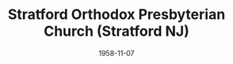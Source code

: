 ---
date: &id001 1958-11-07
end_date: null
location:
  address: null
  city: Stratford
  state: NJ
minister:
- end: 1966-01-01
  name: Jack Peterson
  start: 1961-01-01
  type: Pastor
- end: 1975-01-01
  name: Stephen Phillips
  start: 1967-01-01
  type: Pastor
- end: 1979-01-01
  name: Steve Hohenberger
  start: 1976-01-01
  type: Pastor
- end: 2013-12-04
  name: Martin Dawson
  start: 1979-01-01
  type: Pastor
- end: 2013-12-04
  name: Richard Anderson
  start: 2000-01-01
  type: Minister of Evangelism
ministers:
- Jack Peterson
- Stephen Phillips
- Steve Hohenberger
- Martin Dawson
- Richard Anderson
name: Stratford Orthodox Presbyterian Church
names:
- end: 2012-12-04
  name: Stratford Orthodox Presbyterian Church
  start: 1958-11-07
origination_date: *id001
raw_data: "NEW JERSEY\nStratford\nStratford Orthodox Presbyterian Church  (November\
  \ 7, 1958\u2013December 4, 2012)\n(renounced jurisdiction of the OPC, September\
  \ 9, 2012)\nPastors: Jack Peterson, 1961\u201366\nStephen Phillips, 1967\u201375\n\
  Steve Hohenberger, 1976\u201379\nMartin Dawson, 1979\u20132013\nMinister of Evangelism:\
  \  Richard Anderson, 2000\u20132013"
states:
- NJ
status:
  active: false
  end_date: 2012-12-04
  reason: jurisdiction renouncement
  received_from: null
  withdrawal_to: null
title: Stratford Orthodox Presbyterian Church (Stratford NJ)
year_established:
- 1958

---